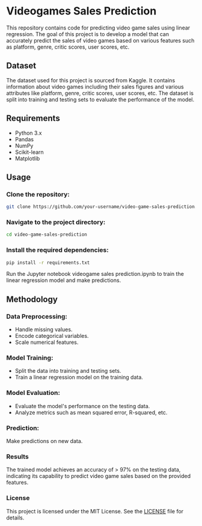 <h1 style = "center">Videogames Sales Prediction</h1>
This repository contains code for predicting video game sales using linear regression. The goal of this project is to develop a model that can accurately predict the sales of video games based on various features such as platform, genre, critic scores, user scores, etc.

<h2>Dataset</h2>
The dataset used for this project is sourced from Kaggle. It contains information about video games including their sales figures and various attributes like platform, genre, critic scores, user scores, etc. The dataset is split into training and testing sets to evaluate the performance of the model.

<h2>Requirements</h2>
<ul>
  <li>Python 3.x</li>
  <li>Pandas</li>
  <li>NumPy</li>
  <li>Scikit-learn</li>
  <li>Matplotlib</li>
</ul>

<h2>Usage</h2>
<h3>Clone the repository:</h3>

```bash
git clone https://github.com/your-username/video-game-sales-prediction.git
```

<h3>Navigate to the project directory:</h3>

```bash
cd video-game-sales-prediction
```

<h3>Install the required dependencies:</h3>

```bash
pip install -r requirements.txt
```

Run the Jupyter notebook videogame sales prediction.ipynb to train the linear regression model and make predictions.

<h2>Methodology</h2>
<h3>Data Preprocessing:</h3>
<ul>
  <li>Handle missing values.</li>
  <li>Encode categorical variables.</li>
  <li>Scale numerical features.</li>
</ul>

<h3>Model Training:</h3>

<ul>
  <li>Split the data into training and testing sets.</li>
  <li>Train a linear regression model on the training data.</li>
</ul>


<h3>Model Evaluation:</h3>

<ul>
  <li>Evaluate the model's performance on the testing data.</li>
  <li>Analyze metrics such as mean squared error, R-squared, etc.</li>
</ul>


<h3>Prediction:</h3>

Make predictions on new data.

<h3>Results</h3>
The trained model achieves an accuracy of > 97% on the testing data, indicating its capability to predict video game sales based on the provided features.

<h3>License</h3>
This project is licensed under the MIT License. See the <a href = "https://mit-license.org/">LICENSE</a> file for details.


